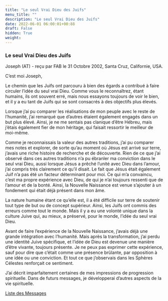 ```yaml
---
title: "Le seul Vrai Dieu des Juifs"
menu_title: ""
description: "Le seul Vrai Dieu des Juifs"
date: 2022-06-01 06:00:01+00:88
draft: False
hidden: True
weight:
---
```

### Le seul Vrai Dieu des Juifs

Joseph (AT) - reçu par FAB le 31 Octobre 2002, Santa Cruz, Californie, USA.

C’est moi Joseph,

Le chemin que les Juifs ont parcouru à bien des égards a contribué à faire circuler l’idée du seul vrai Dieu. Comme vous le reconnaîtrez, étant humains, ils ont souvent erré, mais nous essayons toujours de voir le bien, et il y a eu tant de Juifs qui se sont consacrés à des objectifs plus élevés.

Lorsque j’ai pu comparer les réalisations de mon peuple avec le reste de l’humanité, j’ai remarqué que d’autres étaient également engagés dans un but plus élevé. Ainsi, je ne me sentais pas clanique d’être Hébreu, mais j’étais également fier de mon héritage, qui faisait ressortir le meilleur de moi-même.

Comme je reconnaissais la valeur des autres traditions, j’ai pu comparer mes notes et explorer, de sorte qu’au moment où Jésus est arrivé sur terre, j’avais une riche histoire de recherche et de découverte. Rien de ce que j’ai observé dans ces autres traditions n’a pu ébranler ma conviction dans le seul vrai Dieu, aussi lorsque Jésus a prêché l’unité avec Dieu dans l’amour, j’ai compris très clairement ce qu’il disait. Le fait que Jésus était également Juif n’a pas été un facteur déterminant pour moi. Ce qui m’a convaincu, c’est ma propre expérience avec Dieu, de qui je n’ai toujours ressenti que de l’amour et de la bonté. Ainsi, la Nouvelle Naissance est venue s’ajouter à un fondement qui était déjà présent dans mon âme.

La nature humaine étant ce qu’elle est, il a été difficile sur terre de soutenir tout type de but ou de concept supérieur. Ainsi, les Juifs ont commis des erreurs comme tout le monde. Mais il y a eu une volonté unique dans la culture Juive qui, au mieux, a préservé, pour le monde, l’idée du seul vrai Dieu.

Avant de faire l’expérience de la Nouvelle Naissance, j’avais déjà une grande intégration avec l’humanité. Mais après la transformation, j’ai perdu une identité Juive spécifique, et l’idée de Dieu est devenue une manière d’être vivante, toujours présente. Je ne peux pas exprimer cette expérience, sauf pour dire que c’était comme une présence brûlante, par opposition à une idée ou une conviction. Et tout ce que j’observais dans les Sphères Célestes renforçait ce sentiment.

J’ai décrit imparfaitement certaines de mes impressions de progression spirituelle. Dans de futurs messages, je développerai d’autres aspects de la vie spirituelle.

[Liste des Messages](/fr-contemporary-messages/fr-contemporary-messages-by-date-order/fr-contemporary-messages-2002)
